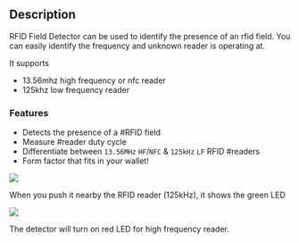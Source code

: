 ## Description

RFID Field Detector can be used to identify the presence of an rfid
field. You can easily identify the frequency and unknown reader is operating at. 

It supports

  - 13.56mhz high frequency or nfc reader
  - 125khz low frequency reader

### Features

* Detects the presence of a #RFID field
* Measure #reader duty cycle
* Differentiate between `13.56MHz` `HF`/`NFC` & `125kHz` `LF` RFID #readers
* Form factor that fits in your wallet!

<img src="http://7fvk57.com1.z0.glb.clouddn.com/rfid-1.jpg-320.jpg">

When you push it nearby the RFID reader (125kHz), it shows the green LED

<img src="http://7fvk57.com1.z0.glb.clouddn.com/rfd-2.jpg-320.jpg">

The detector will turn on red LED for high frequency reader.
